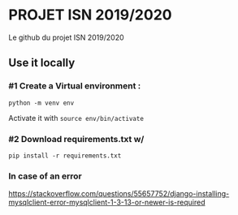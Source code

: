 # PROJET ISN 2019/2020

Le github du projet ISN 2019/2020 
 
## Use it locally

### #1 Create a Virtual environment :
`python -m venv env`

Activate it with `source env/bin/activate`

### #2 Download requirements.txt w/
`pip install -r requirements.txt`

### In case of an error
https://stackoverflow.com/questions/55657752/django-installing-mysqlclient-error-mysqlclient-1-3-13-or-newer-is-required